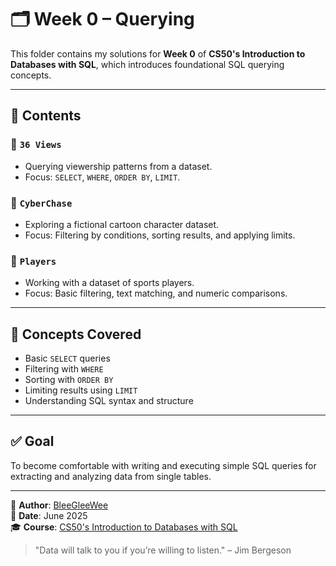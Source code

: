 # 🗂️ Week 0 – Querying

This folder contains my solutions for **Week 0** of **CS50's Introduction to Databases with SQL**, which introduces foundational SQL querying concepts.

---

## 📁 Contents

### 📌 `36 Views`
- Querying viewership patterns from a dataset.
- Focus: `SELECT`, `WHERE`, `ORDER BY`, `LIMIT`.

### 📌 `CyberChase`
- Exploring a fictional cartoon character dataset.
- Focus: Filtering by conditions, sorting results, and applying limits.

### 📌 `Players`
- Working with a dataset of sports players.
- Focus: Basic filtering, text matching, and numeric comparisons.

---

## 🧠 Concepts Covered

- Basic `SELECT` queries  
- Filtering with `WHERE`  
- Sorting with `ORDER BY`  
- Limiting results using `LIMIT`  
- Understanding SQL syntax and structure

---

## ✅ Goal

To become comfortable with writing and executing simple SQL queries for extracting and analyzing data from single tables.

---

👤 **Author**: [BleeGleeWee](https://github.com/BleeGleeWee)  
📅 **Date**: June 2025  
🎓 **Course**: [CS50's Introduction to Databases with SQL](https://cs50.harvard.edu/sql/)

> "Data will talk to you if you’re willing to listen." – Jim Bergeson
